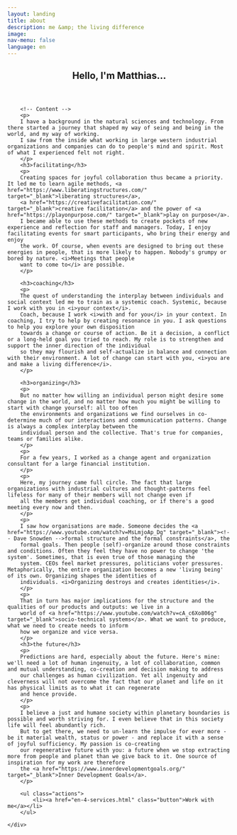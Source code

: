 ```yaml
---
layout: landing
title: about
description: me &amp; the living difference
image: 
nav-menu: false
language: en
---
```


<!-- Main -->
<div id="main" class="alt">

<!-- One -->
<section id="one">
	<div class="inner">
		<header class="major">
			<h2>Hello, I'm Matthias...</h2>
		</header>

		<!-- Content -->
		<p>
		I have a background in the natural sciences and technology. From there started a journey that shaped my way of seing and being in the world, and my way of working.
		I saw from the inside what working in large western industrial organizations and companies can do to people's mind and spirit. Most of what I experienced felt not right.
		</p>
		<h3>facilitating</h3>
		<p>		
		Creating spaces for joyful collaboration thus became a priority. It led me to learn agile methods, <a href="https://www.liberatingstructures.com/" target="_blank">liberating structures</a>, 
		<a href="https://creativefacilitation.com/" target="_blank">creative facilitation</a> and the power of <a href="https://playonpurpose.com/" target="_blank">play on purpose</a>.
		I became able to use these methods to create pockets of new experience and reflection for staff and managers. Today, I enjoy facilitating events for smart participants, who bring their energy and enjoy
		the work. Of course, when events are designed to bring out these energies in people, that is more likely to happen. Nobody's grumpy or bored by nature. <i>Meetings that people 
		want to come to</i> are possible.
		</p>
		
		<h3>coaching</h3>	
		<p>
		The quest of understanding the interplay between individuals and social context led me to train as a systemic coach. Systemic, because I work with you in <i>your context</i>. 
		Coach, because I work <i>with and for you</i> in your context. In coaching, I try to help by creating resonance in you. I ask questions to help you explore your own disposition
		towards a change or course of action. Be it a decision, a conflict or a long-held goal you tried to reach. My role is to strengthen and support the inner direction of the individual
		so they may flourish and self-actualize in balance and connection with their environment. A lot of change can start with you, <i>you are and make a living difference</i>.
        </p>
		
		<h3>organizing</h3>	
		<p>
		But no matter how willing an individual person might desire some change in the world, and no matter how much you might be willing to start with change yourself: all too often 
		the environments and organizations we find ourselves in co-determine much of our interactions and communication patterns. Change is always a complex interplay between the 
		individual person and the collective. That's true for companies, teams or families alike. 
		</p>
		<p>
		For a few years, I worked as a change agent and organization consultant for a large financial institution. 
		</p>
		<p>
		Here, my journey came full circle. The fact that large organizations with industrial cultures and thought-patterns feel lifeless for many of their members will not change even if
		all the members get individual coaching, or if there's a good meeting every now and then.
		</p>
		<p>
		I saw how organisations are made. Someone decides the <a href="https://www.youtube.com/watch?v=MsLmjoAp_Dg" target="_blank"><!-- Dave Snowden -->formal structure and the formal constraints</a>, the 
		formal goals. Then people (self)-organize around those constraints and conditions. Often they feel they have no power to change 'the system'. Sometimes, that is even true of those managing the 
		system. CEOs feel market pressures, politicians voter pressures. Metaphorically, the entire organization becomes a new 'living being' of its own. Organizing shapes the identities of
		individuals. <i>Organizing destroys and creates identities</i>. 
		</p>
		<p>
		That in turn has major implications for the structure and the qualities of our products and outputs: we live in a 
		world of <a href="https://www.youtube.com/watch?v=cA_c6Xo806g" target="_blank">socio-technical systems</a>. What we want to produce, what we need to create needs to inform 
		how we organize and vice versa. 
		</p>
		<h3>the future</h3>
		<p>
		Predictions are hard, especially about the future. Here's mine: we'll need a lot of human ingenuity, a lot of collaboration, common and mutual understanding, co-creation and decision making to address
		our challenges as human civilization. Yet all ingenuity and cleverness will not overcome the fact that our planet and life on it has physical limits as to what it can regenerate
		and hence provide.
		</p>
		<p>
		I believe a just and humane society within planetary boundaries is possible and worth striving for. I even believe that in this society life will feel abundantly rich. 
		But to get there, we need to un-learn the impulse for ever more - be it material wealth, status or power - and replace it with a sense of joyful sufficiency. My passion is co-creating 
		our regenerative future with you: a future when we stop extracting more from people and planet than we give back to it. One source of inspiration for my work are therefore 
		the <a href="https://www.innerdevelopmentgoals.org/" target="_blank">Inner Development Goals</a>.  
		</p>

		<ul class="actions">
			<li><a href="en-4-services.html" class="button">Work with me</a></li>
		</ul>

	</div>
</section>


</div>

<!--
I believe we need to make a difference between what a single person can achieve - the difference you can make -
		and what can be achieved collectively.
		
		
		
		So we need to gain some insight into the current system (mapping by sensemaker), we need to get a sense of direction    make the system perceive itself    stepping stones that can bring us
		from our current situation to something closer to our desires.
		imagine the future while not becoming blind to novelty and opportunity along the way.
		along the way we may find that we cannot become what we say we want to become. then we need to explore the hidden commitments to behaviors, feelings and values that stabilize and re-produce
		our current state. These certainly have a function in our live; but if we truly want to evolve ourselves, we need to incorporate these functions in a larger context.
		
		
		
		The way we organize strongly influences how we interact. We ourselves or someone else decides 
		
		
-->